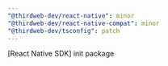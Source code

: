 ```yaml
---
"@thirdweb-dev/react-native": minor
"@thirdweb-dev/react-native-compat": minor
"@thirdweb-dev/tsconfig": patch
---
```


[React Native SDK] init package
